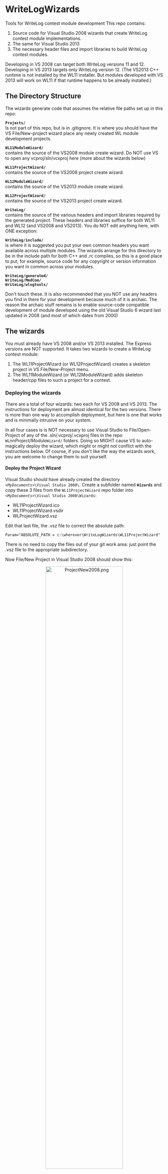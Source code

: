 # WriteLogWizards
Tools for WriteLog contest module development
This repo contains:<ol>
<li>Source code for Visual Studio 2008 wizards that create WriteLog contest module implementations.
<li>The same for Visual Studio 2013
<li> The necessary header files and import libraries to build WriteLog contest modules.
</ol>

Developing in VS 2008 can target both WriteLog versions 11 and 12.
Developing in VS 2013 targets only WriteLog version 12. (The VS2013
C++ runtime is not installed by the WL11 installer. But modules
developed with VS 2013 will work on WL11 if that runtime happens
to be already installed.)

<h2>The Directory Structure</h2>
The wizards generate code that assumes the relative file paths set up in this repo:

<code><b>Projects/</b></code><br/>
Is not part of this repo, but <i>is</i> in .gitignore. It is where you should have the 
VS File/New-project wizard place any newly created WL module development projects.

<code><b>WL11ModuleWizard/</b></code><br/>
contains the source of the VS2008 module create wizard. 
Do NOT use VS to open any vcproj/sln/vcxproj here (more about the wizards below)

<code><b>WL11ProjectWizard/</b></code><br/>
contains the source of the VS2008 project create wizard.

<code><b>WL12ModuleWizard/</b></code><br/>
contains the source of the VS2013 module create wizard.

<code><b>WL12ProjectWizard/</b></code><br/>
contains the source of the VS2013 project create wizard.

<code><b>WriteLog/</b></code><br/>
contains the source of the various headers and import libraries required by the generated project. These headers
and libraries suffice for both WL11 and WL12 (and VS2008 and VS2013). You do NOT edit anything here, with ONE exception:

<code><b>WriteLog/include/</b></code><br/>
is where it is suggested you put your own common headers you want available across multiple modules. 
The wizards arrange for this directory to be in the include path for both C++ and .rc compiles, so this
is a good place to put, for example, source code for any copyright or version information you want
in common across your modules.

<pre><code><b>WriteLog/generated/
WriteLog/MmdCom/
WriteLog/wlogtools/</b></code></pre>
Don't touch these. It is also recommended that you NOT use any headers you find in there
for your development because much of it is archaic. The reason the archaic stuff remains is
to enable source-code compatible development of module developed using the old Visual Studio 6
wizard last updated in 2008 (and most of which dates from 2000)

<h2>The wizards</h2>
You must already have VS 2008 and/or VS 2013 installed. The Express versions are NOT supported.
It takes two wizards to create a WriteLog contest module:<ol>
<li>The WL11ProjectWizard (or WL12ProjectWizard) creates a skeleton project in VS File/New-Project menu.
<li>The WL11ModuleWizard (or WL12ModuleWizard) adds skeleton header/cpp files to such a project for a contest. 
</ol>
<h3>Deploying the wizards</h3>
There are a total of four wizards: two each for VS 2008 and VS 2013. The instructions for deployment are
almost identical for the two versions. There is more than one way to accomplish deployment, but here
is one that works and is minimally intrusive on your system.

In all four cases is is NOT necessary to use Visual Studio to File/Open-Project of any of the
.sln/.vcproj/.vcxproj files in the repo <code>WL</code><i>nnProject/Module</i><code>Wizard/</code> folders. Doing so MIGHT cause VS to auto-magically 
deploy the wizard, which might or might not conflict with the instructions below. Of course, if you
don't like the way the wizards work, you are welcome to change them to suit yourself.

<h4>Deploy the Project Wizard</h4>
Visual Studio should have already created the directory <code><i>&lt;MyDocuments&gt;</i>\Visual Studio 2008&#92;</code>. Create a subfolder named <code><b>Wizards</b></code> and copy these 3 files from the <code>WL11ProjectWizard</code> repo folder into <code><i>&lt;MyDocuments&gt;</i>\Visual Studio 2008&#92;Wizards</code>: <ul>
<li>WL11ProjectWizard.ico
<li>WL11ProjectWizard.vsdir
<li>WLProjectWizard.vsz
</ul> 
Edit that last file, the .vsz file to correct the absolute path:
<pre><code>Param="ABSOLUTE_PATH = c:\wherever\WriteLogWizards\WL11ProjectWizard"</code>
</pre>There is no need to copy the files out of your git work area: just point the .vsz file to the appropriate subdirectory.
<p>Now File/New Project in Visual Studio 2008 should show this:</p>
<p align="center"><img width="70%" alt="ProjectNew2008.png" src="ProjectNew2008.png"/></p>
<p>In order for the directory structure to match that assumed by the module wizard, when creating a
new project, browse to the Projects directory in this repo, and turn <b>off</b> that <i>Create Directory for solution</i> check box.</p>
<p>The deployment of the WL12 wizard is the same, except substitute to WL12 for WL11, and substitute 2013 for 2008.</p>
<h4>Deploy the ModuleWizard</h4>
Getting a new item into the Visual Studio Add/New-Item menu apparently cannot be done
in My Documents like a project wizard. Its deployment requires administrator privilege. 
You must create files in the Visual Studio installation directory. The directory to find is:
<pre><code>C:\Program Files (x86)\Microsoft Visual Studio 9.0\VC\vcprojectitems</code>
</pre>In that vcprojectitems directory, you need two things: <ul>
<li>Create a folder named <code>LocalItems</code>.
<li>Into that same vcprojectitems folder, copy the file (unchanged) from this repo: <code>WL11ModuleWizard/LocalItems/LocalItems.vsdir</code>.
</ul>
Into that newly created LocalItems folder, copy these three files:<ol>
<li>WL11ModuleWizard.ico
<li>WL11ModuleWizard.vsdir
<li>WL11ModuleWizard.vsz
</ol>
That .vsz file must be edited to correct the <code>ABSOLUTE_PATH</code>. Again, there is no need to copy files out of the git work area: just point that vsz file to the appropriate subdirectory in the work area. Once installed, and in Visual Studio with a WL project open, a right mouse clock on the project looks like this:
<p align="center"><img  alt="AddNewItem.png" src="AddNewItem.png"/></p>
<p align="center"><img width="70%" alt="AddContest.png" src="AddContest.png"/></p>
The Add New Item may be repeated in order to support more than one contest from a single .DLL. For the WL12 wizard, use the files in WL12ModuleWizard and use the Visual Studio 2013 installation directory, but otherwise all is the same.

<h2>Installer support</h2>
The wizards described above generate code for a WIX installation using the kits available at http://wixtoolset.org/. While 
the dll's created by the wizard support self-registration, that is <b>not</b> a recommended means of installation.
Use the .wxs files generated by the wizard to create an msi installer for your module.

Generating the installer is not fully automated. The Project wizard generates a product.wxs suitable to be added to a 
"Windows Installer XML" Setup project. And the Module wizard generates a <module-name>.wxs suitable to be added to 
that same Windows Installer project. These .wxs files are "loose" in the dll's project--they are not referenced by or
needed by the dll project.

Create the installer project after you have done a successfull Release build of with all the contest modules you want in your project dll. The relative include paths in the generated .wxs files assume this new installer project is placed in the same 
Projects/ folder as the module projects. Use Visual Studio File/New-Project and choose "Windows Installer XML" and "Setup Project". 

That generated a product.wxs that you discard. Replace it with the product.wxs moved from where WriteLog Product 
wizard generated it. At the same time, move the <module-name>.wxs files that the WriteLog Module
wizard generated.

With the installer project open in Visual Studio, do a right mouse click on the install project and Add/Existing-item
and add the <module-name>.wxs file. The project also needs a Reference to WixUIExtension that comes with WIX.

Edit the various TODO's in the two wxs files. (Or more wxs files if you put support more than one contest in your
project). 

<h2>Source code changes required for older modules</h2>
There are a handful of bugs in the header files generated using the old Visual Studio 6 
WriteLog contest wizard. It is recommended that any new work on those old modules be
done using the software development environment published here, and with Visual Studio
2008 (or VS 2013 if WL12 and later support is all that is desired.) Start by placing
the old module's source code in a folder under Projects in this wizard-supported directory
tree. You will not run any of the wizards in order to rebuild an old project. This
change is just to use the latest versions of the header files, which have some
templates and preprocessor directives that have been improved since the VS 6 wizard 
was deployed.

There are a couple of source code changes required in old modules to make them compile
in this updated environment:
<ol>
<li> Place the old source code directory in the new Projects folder here.
<li>The include path structure has changed. The easiest way to deal 
with this is to edit only the .vcproj as text. 
<ul><li>Replace this: <code>..\..\Wlogtool</code>
with <code>..\..\WriteLog\Wlogtool</code>. 
<li>Similarly, replace <code>..\..\include</code> 
with <code>..\..\WriteLog\include</code>. 
<li>This one is slightly different: <code>..\mmdcom</code> becomes
<code>..\..\WriteLog\mmdcom</code>.
<li>Finally, to the include file paths, add this directory which did
not appear in the old wizard: <code>..\..\WriteLog\generated</code>
</ul>
<li>The clsid.c file won't compile anymore. Because it references headers that now only work in C++.
Using the VS Solution explorer, rename it to clsid.cpp.
<li>clsid.cpp still might not compile if the &lt;projectname&gt;mm.h file won't compile stand-alone.
One simple way to fix this is to split out from &lt;projectname&gt;mm.h the bit that clsid.cpp needs
into a separate file.
<ul>
<li>Create a new header file named, say, &lt;projectname&gt;guid.h.
<li>Cut from &lt;projectname&gt;mm.h all the lines that look like this: <br/>
<code>DEFINE_GUID(CLSID_EuRttyMmd, 0xC7212160, 0x7716, 0x101A,
	0xAA, 0x54, 0x00, 0x60, 0x8C, 0x61, 0xD0, 0xB1);
/* C7212160-7716-101A-AA54-00608C61D0B1 */
</code>
<li> and paste those lines into &lt;projectname&gt;guid.h
<li> Update &lt;projectname&gt;mm.h to #include the new guid.h
<li> Change clsid.cpp to #include the new guid.h <i>instead of</i> mm.h.
</ul>
</ol>

